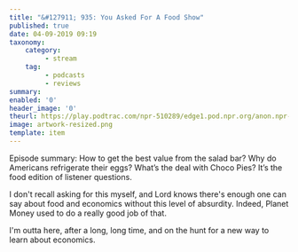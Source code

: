 ```yaml
---
title: "&#127911; 935: You Asked For A Food Show"
published: true
date: 04-09-2019 09:19
taxonomy:
    category:
         - stream
    tag:
         - podcasts
         - reviews
summary:
enabled: '0'
header_image: '0'
theurl: https://play.podtrac.com/npr-510289/edge1.pod.npr.org/anon.npr-mp3/npr/pmoney/2019/08/20190823_pmoney_pmpod935v2.mp3?awCollectionId=510289&awEpisodeId=753862534&orgId=1&d=1549&p=510289&story=753862534&t=podcast&e=753862534&size=24741861&ft=pod&f=510289
image: artwork-resized.png
template: item
---
```

 
Episode summary: How to get the best value from the salad bar? Why do Americans refrigerate their eggs? What’s the deal with Choco Pies? It’s the food edition of listener questions.

I don't recall asking for this myself, and Lord knows there's enough one can say about food and economics without this level of absurdity. Indeed, Planet Money used to do a really good job of that.

I'm outta here, after a long, long time, and on the hunt for a new way to learn about economics.

